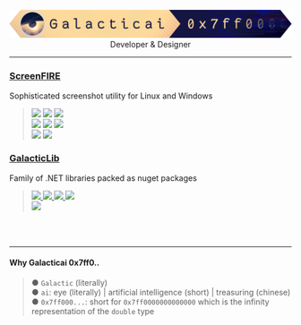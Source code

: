 <p align=center>
    <img width=960 src="/Galacticai.png" />
    <br/>
    Developer & Designer
</p>

---

### [ScreenFIRE](https://github.com/Galacticai/ScreenFIRE)
Sophisticated screenshot utility for Linux and Windows

> <img src="https://img.shields.io/badge/-Targeting-gray" />
> <img src="https://img.shields.io/badge/-Windows-white?logo=windows-11&logoColor=0078D4" />
> <img src="https://img.shields.io/badge/-Linux-white?logo=linux&logoColor=806412" />
> <br/>
> <img src="https://img.shields.io/badge/-Made%20with-gray" />
> <img src="https://img.shields.io/badge/-GTK%23-white?logo=gtk&logoColor=7FE719" />
> <img src="https://img.shields.io/badge/-C%23-white?logo=dotnet&logoColor=512BD4" />
> <br/>
> <img src="https://img.shields.io/badge/%C2%A92023-Galacticai-white?link=https://github.com/Galacticai" />
> <img src="https://img.shields.io/github/license/Galacticai/ScreenFIRE?label=&color=white&logo=gnu&logoColor=A42E2B">

### [GalacticLib](https://github.com/Galacticai/GalacticLib)
Family of .NET libraries packed as nuget packages
> <a href="#"> 
>     <img src="https://img.shields.io/badge/-Targeting-gray" />
>     <img src="https://img.shields.io/badge/.NET-6.0-0078D4?labelColor=512BD4" />
>     <img src="https://img.shields.io/badge/-Windows-white?logo=windows-11&logoColor=0078D4" />
>     <img src="https://img.shields.io/badge/-Linux-white?logo=linux&logoColor=806412" />
> </a>
> <br/>
> <img src="https://img.shields.io/badge/%C2%A92022-Galacticai-white?link=https://github.com/Galacticai" />

<br/>
<br/>

---

#### Why Galacticai 0x7ff0..
> ● `Galactic` (literally)
> <br/>
> ● `ai`: eye (literally) | artificial intelligence (short) | treasuring (chinese)
> <br/>
> ● `0x7ff000...`: short for `0x7ff0000000000000` which is the infinity representation of the `double` type
